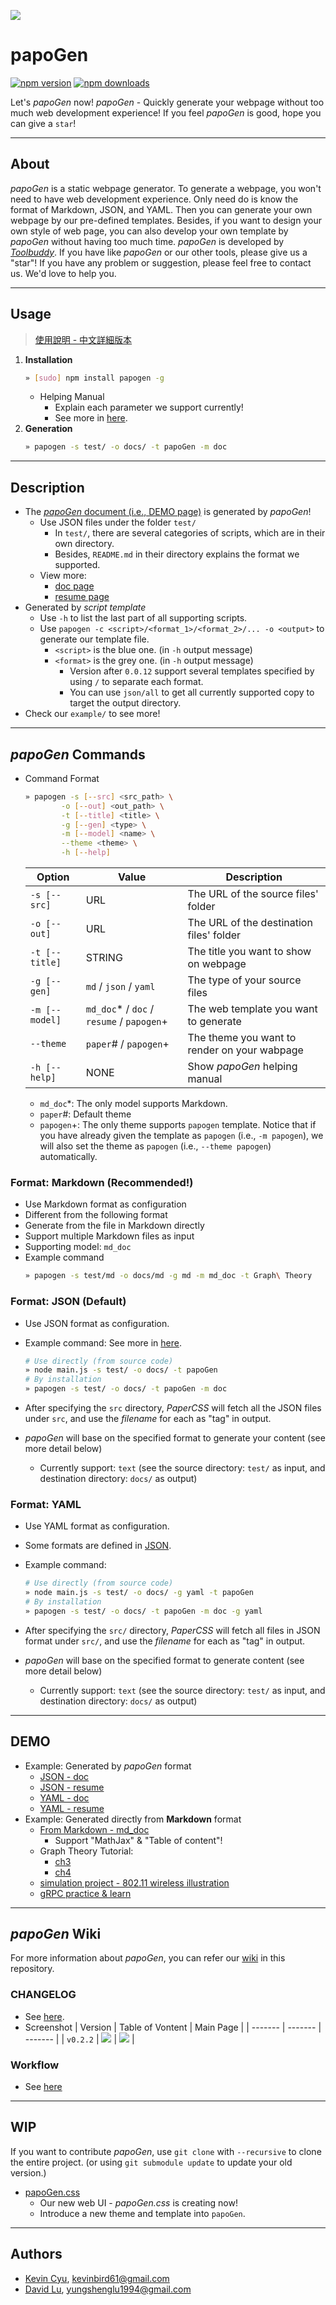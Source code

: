 ![](./design/badge.png)

# papoGen
[![npm version](https://img.shields.io/npm/v/papogen.svg?style=for-the-badge)](https://badge.fury.io/js/papogen)
[![npm downloads](https://img.shields.io/npm/dm/papogen.svg?style=for-the-badge)](https://www.npmjs.com/package/papogen)

Let's *papoGen* now!
*papoGen* - Quickly generate your webpage without too much web development experience!
If you feel *papoGen* is good, hope you can give a `star`!

---
## About

*papoGen* is a static webpage generator. To generate a webpage, you won't need to have web development experience. Only need do is know the format of Markdown, JSON, and YAML. Then you can generate your own webpage by our pre-defined templates. Besides, if you want to design your own style of web page, you can also develop your own template by *papoGen* without having too much time. *papoGen* is developed by [*Toolbuddy*](https://github.com/toolbuddy). If you have like *papoGen* or our other tools, please give us a "star"! If you have any problem or suggestion, please feel free to contact us. We'd love to help you.

---
## Usage

> [使用說明 - 中文詳細版本](example/)

1. **Installation**
    ```bash
    » [sudo] npm install papogen -g
    ```
    * Helping Manual
        * Explain each parameter we support currently!
        * See more in [here](https://github.com/toolbuddy/papoGen/blob/master/example/README.md).
2. **Generation**
    ```bash
    » papogen -s test/ -o docs/ -t papoGen -m doc
    ```

---
## Description

* The [*papoGen* document (i.e., DEMO page)](https://toolbuddy.github.io/papoGen/) is generated by *papoGen*!
    * Use JSON files under the folder `test/`
        * In `test/`, there are several categories of scripts, which are in their own directory.
        * Besides, `README.md` in their directory explains the format we supported.
    * View more:
        * [doc page](https://toolbuddy.github.io/papoGen/)
        * [resume page](https://toolbuddy.github.io/papoGen/resume)
* Generated by *script template*
    * Use `-h` to list the last part of all supporting scripts.
    * Use `papogen -c <script>/<format_1>/<format_2>/... -o <output>` to generate our template file.
        * `<script>` is the blue one. (in `-h` output message)
        * `<format>` is the grey one. (in `-h` output message)
            * Version after `0.0.12` support several templates specified by using `/` to separate each format.
            * You can use `json/all` to get all currently supported copy to target the output directory.
* Check our `example/` to see more!

---
## *papoGen* Commands

* Command Format
	```bash
	» papogen -s [--src] <src_path> \
            -o [--out] <out_path> \
            -t [--title] <title> \
            -g [--gen] <type> \
            -m [--model] <name> \
            --theme <theme> \
	        -h [--help]
	```

    | Option | Value | Description |
    |---|---|---|
    | `-s [--src]` | URL | The URL of the source files' folder |
    | `-o [--out]` | URL | The URL of the destination files' folder |
    | `-t [--title]` | STRING | The title you want to show on webpage |
    | `-g [--gen]` | `md` / `json` / `yaml` | The type of your source files |
    | `-m [--model]` | `md_doc`* / `doc` / `resume` / `papogen`+ | The web template you want to generate |
    | `--theme` | `paper`# / `papogen`+ | The theme you want to render on your wabpage |
    | `-h [--help]` | NONE | Show *papoGen* helping manual |
    
    * `md_doc`*: The only model supports Markdown.
    * `paper`#: Default theme
    * `papogen`+: The only theme supports `papogen` template. Notice that if you have already given the template as `papogen` (i.e., `-m papogen`), we will also set the theme as `papogen` (i.e., `--theme papogen`) automatically.

### Format: Markdown (Recommended!)

* Use Markdown format as configuration
* Different from the following format
* Generate from the file in Markdown directly
* Support multiple Markdown files as input
* Supporting model: `md_doc`
* Example command
    ```bash
    » papogen -s test/md -o docs/md -g md -m md_doc -t Graph\ Theory
    ```

### Format: JSON (Default)

* Use JSON format as configuration.
* Example command: See more in [here](https://github.com/toolbuddy/papoGen/blob/master/test/json/README.md).
    ```bash
    # Use directly (from source code)
    » node main.js -s test/ -o docs/ -t papoGen
    # By installation
    » papogen -s test/ -o docs/ -t papoGen -m doc
    ```

* After specifying the `src` directory, *PaperCSS* will fetch all the JSON files under `src`, and use the *filename* for each as "tag" in output.
* *papoGen* will base on the specified format to generate your content (see more detail below)
    * Currently support: `text` (see the source directory: `test/` as input, and destination directory: `docs/` as output)

### Format: YAML

* Use YAML format as configuration.
* Some formats are defined in [JSON](https://github.com/toolbuddy/papoGen/blob/master/test/json/README.md).
* Example command:
    ```bash
    # Use directly (from source code)
    » node main.js -s test/ -o docs/ -g yaml -t papoGen
    # By installation
    » papogen -s test/ -o docs/ -t papoGen -m doc -g yaml
    ```

* After specifying the `src/` directory, *PaperCSS* will fetch all files in JSON format under `src/`, and use the *filename* for each as "tag" in output.
* *papoGen* will base on the specified format to generate content (see more detail below)
    * Currently support: `text` (see the source directory: `test/` as input, and destination directory: `docs/` as output)

---
## DEMO

* Example: Generated by *papoGen* format
   * [JSON - doc](https://toolbuddy.github.io/papoGen/out/doc)
   * [JSON - resume](https://toolbuddy.github.io/papoGen/out/resume/)
   * [YAML - doc](https://toolbuddy.github.io/papoGen/out/doc)
   * [YAML - resume](https://toolbuddy.github.io/papoGen/out/resume/)
* Example: Generated directly from **Markdown** format
   * [From Markdown - md_doc](https://toolbuddy.github.io/papoGen/out/md/)
       * Support "MathJax" & "Table of content"!
   * Graph Theory Tutorial:
      * [ch3](https://toolbuddy.github.io/Graph-Theory/matching-factor/index.html)
      * [ch4](https://toolbuddy.github.io/Graph-Theory/connectivity-path/)
   * [simulation project - 802.11 wireless illustration](https://kevinbird61.github.io/simulation-wireless-802.11/)
   * [gRPC practice & learn](https://kevinbird61.github.io/grpc-practice/)

---
## *papoGen* Wiki

For more information about *papoGen*, you can refer our [wiki](https://github.com/toolbuddy/papoGen/wiki) in this repository.

### CHANGELOG

* See [here](https://github.com/toolbuddy/papoGen/wiki).
* Screenshot
    | Version | Table of Vontent | Main Page |
    | ------- | ------- | ------- |
    | `v0.2.2` | ![](res/v0.2.2_toc.png) | ![](res/v0.2.2_preview.png) |  

### Workflow

* See [here](https://github.com/toolbuddy/papoGen/wiki)

---
## WIP

If you want to contribute *papoGen*, use `git clone` with `--recursive` to clone the entire project. (or using `git submodule update` to update your old version.)

* [papoGen.css](https://github.com/toolbuddy/papoGen.css)
    * Our new web UI - *papoGen.css* is creating now!
    * Introduce a new theme and template into `papoGen`.

---
## Authors

* [Kevin Cyu](https://github.com/kevinbird61), kevinbird61@gmail.com
* [David Lu](https://github.com/yungshenglu), yungshenglu1994@gmail.com
